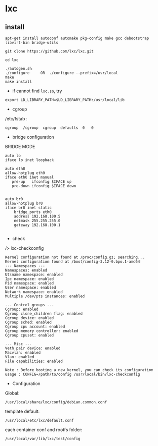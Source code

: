 # lxc


## install

```
apt-get install autoconf automake pkg-config make gcc debootstrap libvirt-bin bridge-utils

git clone https://github.com/lxc/lxc.git

cd lxc

./autogen.sh 
./configure     OR  ./configure --prefix=/usr/local
make 
make install
```

* if cannot find `lxc.so`, try


```
export LD_LIBRARY_PATH=$LD_LIBRARY_PATH:/usr/local/lib

```

* cgroup  

/etc/fstab :

```
cgroup  /cgroup  cgroup  defaults  0   0
```

* bridge configuration

BRIDGE MODE

```
auto lo
iface lo inet loopback

auto eth0
allow-hotplug eth0
iface eth0 inet manual
   pre-up   ifconfig $IFACE up
   pre-down ifconfig $IFACE down


auto br0
allow-hotplug br0
iface br0 inet static
    bridge_ports eth0
    address 192.168.100.5
    netmask 255.255.255.0
    gateway 192.168.100.1


```

* check


/> lxc-checkconfig 

```
Kernel configuration not found at /proc/config.gz; searching...
Kernel configuration found at /boot/config-3.12-0.bpo.1-amd64
--- Namespaces ---
Namespaces: enabled
Utsname namespace: enabled
Ipc namespace: enabled
Pid namespace: enabled
User namespace: enabled
Network namespace: enabled
Multiple /dev/pts instances: enabled

--- Control groups ---
Cgroup: enabled
Cgroup clone_children flag: enabled
Cgroup device: enabled
Cgroup sched: enabled
Cgroup cpu account: enabled
Cgroup memory controller: enabled
Cgroup cpuset: enabled

--- Misc ---
Veth pair device: enabled
Macvlan: enabled
Vlan: enabled
File capabilities: enabled

Note : Before booting a new kernel, you can check its configuration
usage : CONFIG=/path/to/config /usr/local/bin/lxc-checkconfig

```


*  Configuration

Global: 

```
/usr/local/share/lxc/config/debian.common.conf
```

template default: 

```
/usr/local/etc/lxc/default.conf
```

each container conf and rootfs folder: 

```
/usr/local/var/lib/lxc/test/config 
```

